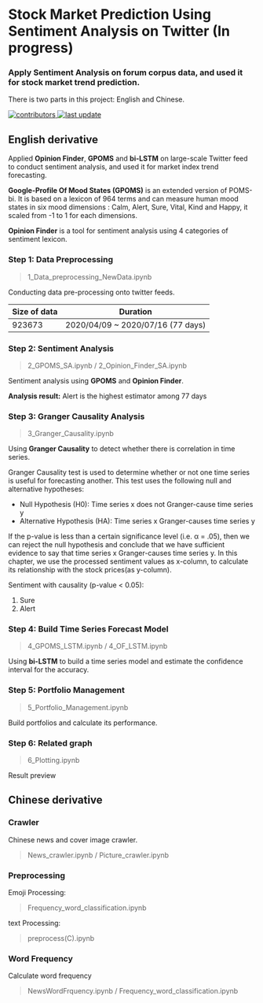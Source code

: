 # Stock Market Prediction Using Sentiment Analysis on Twitter (In progress)
    
### Apply Sentiment Analysis on forum corpus data, and used it for stock market trend prediction.

There is two parts in this project: English and Chinese.
    

<!-- Badges -->
<p>
  <a href="">
    <img src="https://img.shields.io/badge/contributors-2-yellow" alt="contributors" />
  </a>
  <a href="">
    <img src="https://img.shields.io/badge/last%20update-November%202022-green" alt="last update" />
  </a>
</p>

## English derivative

Applied **Opinion Finder**, **GPOMS** and **bi-LSTM** on large-scale Twitter feed to conduct sentiment analysis, and used it for market index trend forecasting.

**Google-Profile Of Mood States (GPOMS)** is an extended version of POMS-bi. It is based on a lexicon of 964 terms and can measure human mood states in six mood dimensions : Calm, Alert, Sure, Vital,
Kind and Happy, it scaled from -1 to 1 for each dimensions.

**Opinion Finder** is a tool for sentiment analysis using 4 categories of sentiment lexicon.

### Step 1: Data Preprocessing

> 1_Data_preprocessing_NewData.ipynb

Conducting data pre-processing onto twitter feeds.

Size of data | Duration 
--- | --- 
923673 | 2020/04/09 ~ 2020/07/16 (77 days)

### Step 2: Sentiment Analysis 

> 2_GPOMS_SA.ipynb / 2_Opinion_Finder_SA.ipynb

Sentiment analysis using **GPOMS** and **Opinion Finder**.

**Analysis result:** Alert is the highest estimator among 77 days

### Step 3: Granger Causality Analysis

> 3_Granger_Causality.ipynb

Using **Granger Causality** to detect whether there is correlation in time series.

Granger Causality test is used to determine whether or not one time series is useful for forecasting another. This test uses the following null and alternative hypotheses:

* Null Hypothesis (H0): Time series x does not Granger-cause time series y
* Alternative Hypothesis (HA): Time series x Granger-causes time series y

If the p-value is less than a certain significance level (i.e. α = .05), then we can reject the null hypothesis and conclude that we have sufficient evidence to say that time series x Granger-causes time series y. In this chapter, we use the processed sentiment values as x-column, to calculate its relationship with the stock prices(as y-column).

Sentiment with causality (p-value < 0.05):

1. Sure
2. Alert


### Step 4: Build Time Series Forecast Model

> 4_GPOMS_LSTM.ipynb / 4_OF_LSTM.ipynb

Using **bi-LSTM** to build a time series model and estimate the confidence interval for the accuracy.



### Step 5: Portfolio Management

> 5_Portfolio_Management.ipynb

Build portfolios and calculate its performance.

### Step 6: Related graph

> 6_Plotting.ipynb

Result preview

## Chinese derivative

### Crawler
Chinese news and cover image crawler.
> News_crawler.ipynb / Picture_crawler.ipynb

### Preprocessing

Emoji Processing:
> Frequency_word_classification.ipynb

text Processing: 
> preprocess(C).ipynb

### Word Frequency

Calculate word frequency
> NewsWordFrquency.ipynb / Frequency_word_classification.ipynb